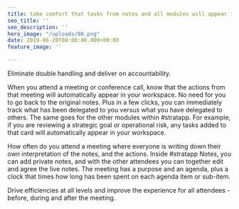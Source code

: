 ```yaml
---
title: take comfort that tasks from notes and all modules will appear in your workspace
seo_title: ''
seo_description: ''
hero_image: "/uploads/08.png"
date: 2019-06-20T08:00:00.000+00:00
feature_image: ''

---
```

Eliminate double handling and deliver on accountability.

When you attend a meeting or conference call, know that the actions from that meeting will automatically appear in your workspace.  No need for you to go back to the original notes.  Plus in a few clicks, you can immediately track what has been delegated to you versus what you have delegated to others.  The same goes for the other modules within #stratapp.  For example, if you are reviewing a strategic goal or operational risk, any tasks added to that card will automatically appear in your workspace.

How often do you attend a meeting where everyone is writing down their own interpretation of the notes, and the actions.  Inside #stratapp Notes, you can add private notes, and with the other attendees you can together edit and agree the live notes.  The meeting has a purpose and an agenda, plus a clock that times how long has been spent on each agenda item or sub-item.

Drive efficiencies at all levels and improve the experience for all attendees - before, during and after the meeting.